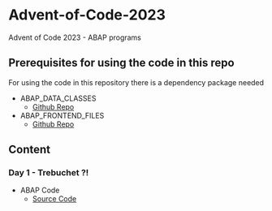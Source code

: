 # Advent-of-Code-2023
Advent of Code 2023 - ABAP programs

## Prerequisites for using the code in this repo
For using the code in this repository there is a dependency package needed
- ABAP_DATA_CLASSES
	- [Github Repo](https://github.com/MBartsch71/ABAP_DATA_CLASSES)
- ABAP_FRONTEND_FILES
	- [Github Repo](https://github.com/MBartsch71/abap-frontend-files)

## Content
### Day 1 - Trebuchet ?!
- ABAP Code
	- [Source Code](src/ymbh_aoc_2023_day_1.prog.abap)



